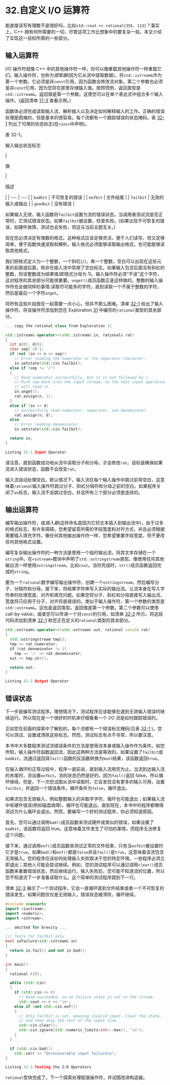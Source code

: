 # 32.自定义 I/O 运算符

能直接读写有理数不是很好吗，比如`std::cout << rational{355, 113}`？事实上，C++ 拥有你所需要的一切，尽管这项工作比想象中的要复杂一些。本文介绍了实现这一目标所需的一些部分。

## 输入运算符

I/O 操作符就像 C++ 中的其他操作符一样，你可以像重载其他操作符一样重载它们。输入操作符，也称为*提取器*(因为它从流中提取数据)，将`std::istream&`作为第一个参数。它必须是非`const`引用，因为函数会修改流对象。第二个参数也必须是非`const`引用，因为您将在那里存储输入值。按照惯例，返回类型是`std::istream&`，返回值是第一个参数。这使您可以在单个表达式中组合多个输入操作。(返回清单 [17-3](17.html#PC5) 查看示例。)

函数体必须完成读取输入流、解析输入以及决定如何解释输入的工作。正确的错误处理是困难的，但是基本的很容易。每个流都有一个跟踪错误的状态掩码。表 [32-1](#Tab1) 列出了可用的状态标志(在`<ios>`中声明)。

表 32-1。

输入输出状态标志

<colgroup><col class="tcol1 align-left"> <col class="tcol2 align-left"></colgroup> 
| 

旗

 | 

描述

 |
| --- | --- |
| `badbit` | 不可恢复的错误 |
| `eofbit` | 文件结尾 |
| `failbit` | 无效的输入或输出 |
| `goodbit` | 没有错误 |

如果输入无效，输入函数将`failbit`设置为流的错误状态。当调用者测试流是否正常时，它测试错误状态。如果`failbit`被设置，检查失败。(如果出现不可恢复的错误，如硬件故障，测试也会失败，但这与当前主题无关。)

现在您必须决定有理数的格式。这种格式应该足够灵活，便于人们读写，但又足够简单，便于函数快速读取和解析。输入格式必须能够读取输出格式，也可能能够读取其他格式。

我们把格式定义为一个整数，一个斜杠(`/`)，再一个整数。空白可以出现在这些元素的前面或后面，除非在输入流中禁用了空白标志。如果输入包含后面没有斜杠的整数，则该整数成为结果值(即隐式分母为 1)。输入操作符必须“不读”这个字符，这对程序的其余部分可能很重要。`unget()`成员函数正是这样做的。整数的输入操作符也会做同样的事情:读取尽可能多的字符，直到读取一个不属于整数的字符，然后是最后一个字符`unget`。

将所有这些片段放在一起需要一点小心，但并不那么困难。清单 [32-1](#PC1) 给出了输入操作符。将该操作符添加到您在 Exploration [31](31.html) 中编写的`rational`类型的其余部分。

```cpp
... copy the rational class from Exploration 31

std::istream& operator>>(std::istream& in, rational& rat)
{
  int n{0}, d{0};
  char sep{'\0'};
  if (not (in >> n >> sep))
    // Error reading the numerator or the separator character.
    in.setstate(std::cin.failbit);
  else if (sep != '/')
  {
    // Read numerator successfully, but it is not followed by /.
    // Push sep back into the input stream, so the next input operation
    // will read it.
    in.unget();
    rat.assign(n, 1);
  }
  else if (in >> d)
    // Successfully read numerator, separator, and denominator.
    rat.assign(n, d);
  else
    // Error reading denominator.
    in.setstate(std::cin.failbit);

  return in;
}

Listing 32-1.Input Operator

```

请注意，直到函数成功地从流中读取分子和分母，才会修改`rat`。目标是确保如果流进入错误状态，函数不会改变`rat`。

输入流自动处理空白。默认情况下，输入流在每个输入操作中跳过前导空白，这意味着`rational`输入操作符跳过分子、斜杠分隔符和分母之前的空白。如果程序关闭了`ws`标志，输入流不会跳过空白，并且所有三个部分必须是连续的。

## 输出运算符

编写输出操作符，或*插入器*(这样命名是因为它将文本插入到输出流中)，由于过多的格式标志，有许多障碍。您希望留意所需的字段宽度和对齐方式，并且必须根据需要插入填充字符。像任何其他输出操作符一样，您希望重置字段宽度，但不更改任何其他格式设置。

编写复杂输出操作符的一种方法是使用一个临时输出流，将其文本存储在一个`string`中。在`<sstream>`模块中声明了`std::ostringstream`类型。像使用任何其他输出流一样使用`ostringstream`，比如`cout`。当你完成时，`str()`成员函数返回完成的`string`。

要为一个`rational`数字编写输出操作符，创建一个`ostringstream`，然后编写分子、分隔符和分母。接下来，将结果字符串写入实际的输出流。让流本身在写入字符串时处理宽度、对齐和填充问题。如果您将分子、斜杠和分母直接写入输出流，宽度将只应用于分子，对齐将是错误的。类似于输入操作符，第一个参数的类型是`std::ostream&`，这也是返回类型。返回值是第一个参数。第二个参数可以使用 call-by-value，或者您可以传递一个对`const`的引用，如清单 [32-2](#PC2) 所示。将这段代码添加到清单 [32-1](#PC1) 和您正在定义的`rational`类型的其余部分。

```cpp
std::ostream& operator<<(std::ostream& out, rational const& rat)
{
  std::ostringstream tmp{};
  tmp << rat.numerator;
  if (rat.denominator != 1)
    tmp << '/' << rat.denominator;
  out << tmp.str();

  return out;
}

Listing 32-2.Output Operator

```

## 错误状态

下一步是编写测试程序。理想情况下，测试程序应该能够在遇到无效输入错误时继续运行。所以现在是一个很好的时机来仔细看看一个 I/O 流是如何跟踪错误的。

正如您在前面的探索中了解到的，每个流都有一个错误标志掩码(见表 [32-1](#Tab1) )。您可以测试、设置或清除这些标志。然而，测试标志有点不寻常，所以要注意。

本书中大多数程序测试流错误条件的方法是使用流本身或输入操作作为条件。如您所知，输入操作符函数返回流，因此这两种方法是等效的。如果设置了`failbit`或`badbit`，流通过返回其`fail()`函数的反函数转换为`bool`结果，该函数返回`true`。

在输入循环的正常过程中，程序一直前进，直到输入流用完为止。当流到达输入流的末尾时，流设置`eofbit`。流的状态仍然是好的，因为`fail()`返回 false，所以循环继续。但是，下一次您试图从流中读取时，它会发现没有更多的输入可用，设置`failbit`，并返回一个错误条件。循环条件为`false`，循环退出。

如果流包含无效输入，例如整数输入的非数字字符，循环也可能退出；如果输入流中有硬件错误(例如磁盘故障)，循环也可能退出。直到现在，本书中的程序都懒得测试为什么循环会退出。然而，要编写一个好的测试程序，你必须知道原因。

首先，您可以通过调用`bad()`成员函数来测试硬件或类似的错误，如果设置了`badbit`，该函数将返回 true。这意味着文件发生了可怕的事情，而程序无法修复这个问题。

接下来，通过调用`eof()`成员函数来测试正常的文件结束，只有当`eofbit`被设置时它才是`true`。如果`bad()`和`eof()`都是`false`并且`fail()`是`true`，这意味着该流包含无效输入。您的程序应该如何处理输入失败取决于您的特定环境。一些程序必须立即退出；其他人可能会尝试继续。例如，您的测试程序可以通过调用`clear()`成员函数来重置错误状态，然后继续运行。输入失败后，您可能不知道流的位置，所以您不知道流下一步准备读取什么。这个简单的测试程序跳到下一行。

清单 [32-3](#PC3) 展示了一个测试程序，它会一直循环直到文件结束或者一个不可恢复的错误发生。如果问题仅仅是无效输入，错误状态被清除，循环继续。

```cpp
#include <cassert>
import <iostream>;
import <numeric>;
import <sstream>;

... omitted for brevity ...

/// Tests for failbit only
bool iofailure(std::istream& in)
{
  return in.fail() and not in.bad();
}

int main()
{
  rational r{0};

  while (std::cin)
  {
    if (std::cin >> r)
      // Read succeeded, so no failure state is set in the stream.
      std::cout << r << '\n';
    else if (not std::cin.eof())
    {
      // Only failbit is set, meaning invalid input. Clear the state,
      // and then skip the rest of the input line.
      std::cin.clear();
      std::cin.ignore(std::numeric_limits<int>::max(), '\n');
    }
  }

  if (std::cin.bad())
    std::cerr << "Unrecoverable input failure\n";
}

Listing 32-3.Testing the I/O Operators

```

`rational`型快完成了。下一个探索处理赋值操作符，并试图改进构造器。